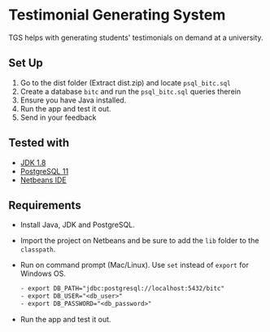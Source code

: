 # Testimonial Generating System

TGS helps with generating students' testimonials on demand at a university.

## Set Up
1. Go to the dist folder (Extract dist.zip) and locate `psql_bitc.sql`
2. Create a database `bitc` and run the `psql_bitc.sql` queries therein
3. Ensure you have Java installed.
4. Run the app and test it out.
5. Send in your feedback

## Tested with

* [JDK 1.8](https://www.oracle.com/technetwork/java/javase/downloads/jdk8-downloads-2133151.html)
* [PostgreSQL 11](https://www.postgresql.org/download/)
* [Netbeans IDE](https://netbeans.apache.org/download/nb112/nb112.html)

## Requirements

* Install Java, JDK and PostgreSQL.
* Import the project on Netbeans and be sure to add the `lib` folder to the `classpath`.
* Run on command prompt (Mac/Linux). Use `set` instead of `export` for Windows OS.

    ```txt
    - export DB_PATH="jdbc:postgresql://localhost:5432/bitc"
    - export DB_USER="<db_user>"
    - export DB_PASSWORD="<db_password>"
    ```

* Run the app and test it out.
